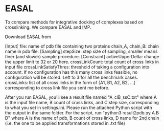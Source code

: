 # EASAL

To compare methods for integrative docking of complexes based on crosslinking. We compare EASAL and IMP.

Download EASAL from 

[Input]
file: name of pdb file containing two proteins
chain_A, chain_B: chain name in pdb file.
[Sampling]
stepSize: step size of sampling, smaller means finer (and slower) sample procedure.
[Constraint]
activeUpperDelta: change the upper limit to 32 or 20 here. 
crossLinkCount: total count of cross links in input file
crossLinkSatisfyThres: threshold of taking a configuration into account. If no configuration has this many cross links feasible, no configuration will be stored. Left to 3 for all the benchmark cases. 
crossLinks: list of all cross links in the form of {A1, B1, A2, B2, ...} corresponding to cross link file you sent me before.
 
After you run EASAL, you'll see a result file named "A_clB_ssC.txt" where A is the input file name, B count of cross links, and C step size, corresponding to what you set in settings.ini. Please run the attached Python script with the output in the same folder. For the script, run "python3 result2pdb.py A B D" where A is the name of pdb, B count of cross links, D name for 2nd chain (i.e. the one to be applied transformations stored in .txt file) 
